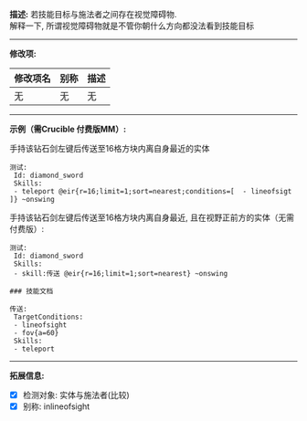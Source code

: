 **描述:** 若技能目标与施法者之间存在视觉障碍物.  
解释一下, 所谓视觉障碍物就是不管你朝什么方向都没法看到技能目标  

---

**修改项:**

| 修改项名  | 别称           | 描述                      |
| --------- | -------------- | ------------------------- |
| 无 | 无 | 无 |

---

**示例（需Crucible 付费版MM）:**

手持该钻石剑左键后传送至16格方块内离自身最近的实体
```
测试:
 Id: diamond_sword
 Skills:
 - teleport @eir{r=16;limit=1;sort=nearest;conditions=[  - lineofsigt ]} ~onswing
```
手持该钻石剑左键后传送至16格方块内离自身最近, 且在视野正前方的实体（无需付费版）:
```
测试:
 Id: diamond_sword
 Skills:
 - skill:传送 @eir{r=16;limit=1;sort=nearest} ~onswing

### 技能文档

传送:
 TargetConditions:
 - lineofsight
 - fov{a=60}
 Skills:
 - teleport
```

---

**拓展信息:**

- [x] 检测对象: 实体与施法者(比较)
- [x] 别称: inlineofsight